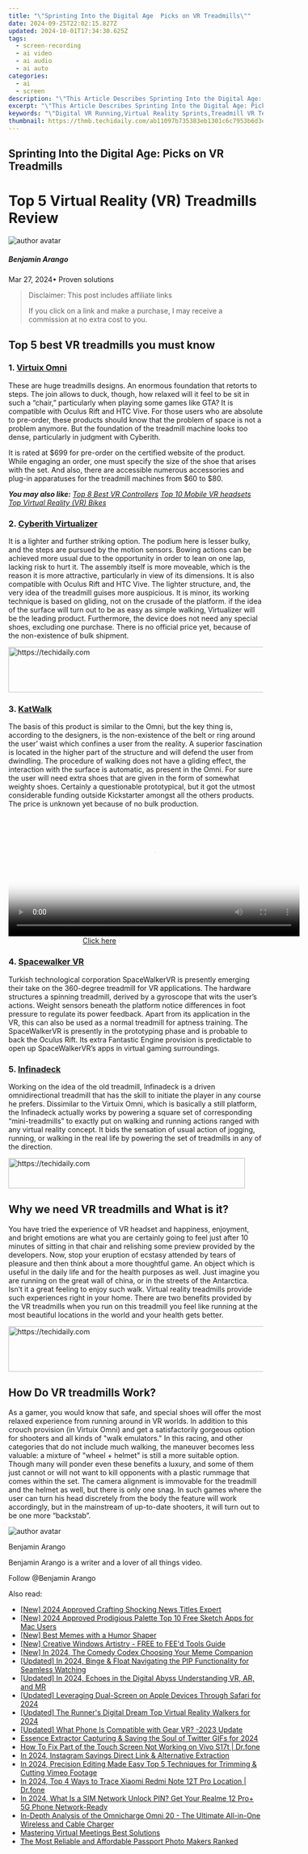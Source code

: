 ```yaml
---
title: "\"Sprinting Into the Digital Age  Picks on VR Treadmills\""
date: 2024-09-25T22:02:15.827Z
updated: 2024-10-01T17:34:30.625Z
tags: 
  - screen-recording
  - ai video
  - ai audio
  - ai auto
categories: 
  - ai
  - screen
description: "\"This Article Describes Sprinting Into the Digital Age: Picks on VR Treadmills\""
excerpt: "\"This Article Describes Sprinting Into the Digital Age: Picks on VR Treadmills\""
keywords: "\"Digital VR Running,Virtual Reality Sprints,Treadmill VR Tech,VR Exercise Innovation,Next-Gen Fitness Gear,Interactive VR Workouts,Pioneering VR Treadmills\""
thumbnail: https://thmb.techidaily.com/ab11097b735383eb1301c6c7953b6d3e90027241dcabace0ad8db43fe24b30d7.jpg
---
```


## Sprinting Into the Digital Age: Picks on VR Treadmills

# Top 5 Virtual Reality (VR) Treadmills Review

![author avatar](https://images.wondershare.com/filmora/article-images/benjamin-arango-author.jpg)

##### Benjamin Arango

 Mar 27, 2024• Proven solutions

>  Disclaimer: This post includes affiliate links
>
>  If you click on a link and make a purchase, I may receive a commission at no extra cost to you.
>

## Top 5 best VR treadmills you must know

### 1\. [Virtuix Omni](http://www.virtuix.com/)

These are huge treadmills designs. An enormous foundation that retorts to steps. The join allows to duck, though, how relaxed will it feel to be sit in such a “chair,” particularly when playing some games like GTA? It is compatible with Oculus Rift and HTC Vive. For those users who are absolute to pre-order, these products should know that the problem of space is not a problem anymore. But the foundation of the treadmill machine looks too dense, particularly in judgment with Cyberith.

It is rated at $699 for pre-order on the certified website of the product. While engaging an order, one must specify the size of the shoe that arises with the set. And also, there are accessible numerous accessories and plug-in apparatuses for the treadmill machines from $60 to $80.

 **_You may also like:_**
_[Top 8 Best VR Controllers](https://tools.techidaily.com/wondershare/filmora/download/)_
_[Top 10 Mobile VR headsets](https://tools.techidaily.com/wondershare/filmora/download/)_
_[Top Virtual Reality (VR) Bikes](https://tools.techidaily.com/wondershare/filmora/download/)_

### 2\. [Cyberith Virtualizer](http://cyberith.com/product/)

It is a lighter and further striking option. The podium here is lesser bulky, and the steps are pursued by the motion sensors. Bowing actions can be achieved more usual due to the opportunity in order to lean on one lap, lacking risk to hurt it. The assembly itself is more moveable, which is the reason it is more attractive, particularly in view of its dimensions. It is also compatible with Oculus Rift and HTC Vive. The lighter structure, and, the very idea of the treadmill guises more auspicious. It is minor, its working technique is based on gliding, not on the crusade of the platform. if the idea of the surface will turn out to be as easy as simple walking, Virtualizer will be the leading product. Furthermore, the device does not need any special shoes, excluding one purchase. There is no official price yet, because of the non-existence of bulk shipment.

<!-- affiliate ads begin -->
<a href="https://appsumo.8odi.net/c/5597632/2075475/7443" target="_top" id="2075475">
  <img src="//a.impactradius-go.com/display-ad/7443-2075475" border="0" alt="https://techidaily.com" width="728" height="90"/>
</a>
<img height="0" width="0" src="https://appsumo.8odi.net/i/5597632/2075475/7443" style="position:absolute;visibility:hidden;" border="0" />
<!-- affiliate ads end -->

### 3\. [KatWalk](https://www.kickstarter.com/projects/katvr/kat-walk-a-new-virtual-reality-locomotion-device)

The basis of this product is similar to the Omni, but the key thing is, according to the designers, is the non-existence of the belt or ring around the user’ waist which confines a user from the reality. A superior fascination is located in the higher part of the structure and will defend the user from dwindling. The procedure of walking does not have a gliding effect, the interaction with the surface is automatic, as present in the Omni. For sure the user will need extra shoes that are given in the form of somewhat weighty shoes. Certainly a questionable prototypical, but it got the utmost considerable funding outside Kickstarter amongst all the others products. The price is unknown yet because of no bulk production.

<!-- affiliate ads begin -->
<span id="1983471">
					<video width="576" height="240" style="cursor:pointer"
           poster="//a.impactradius-go.com/display-clicktoplayimage/1983471.png"
           onclick="if(!this.playClicked){this.play();this.setAttribute('controls',true);this.playClicked=true;}">
	   <source src="//a.impactradius-go.com/display-ad/22993-1983471">
	   <img src="//a.impactradius-go.com/display-clicktoplayimage/1983471.png" style="border: none; height: 100%; width: 100%; object-fit: contain">
	</video>
	<div style="width:360px;text-align:center"><a href="javascript:window.open(decodeURIComponent('https%3A%2F%2Fhomestyler.sjv.io%2Fc%2F5597632%2F1983471%2F22993'), '_blank');void(0);">Click here</a></div>
</span>
<img height="0" width="0" src="https://imp.pxf.io/i/5597632/1983471/22993" style="position:absolute;visibility:hidden;" border="0" />
<!-- affiliate ads end -->

### 4\. [Spacewalker VR](http://spacewalkervr.com/)

Turkish technological corporation SpaceWalkerVR is presently emerging their take on the 360-degree treadmill for VR applications. The hardware structures a spinning treadmill, derived by a gyroscope that wits the user’s actions. Weight sensors beneath the platform notice differences in foot pressure to regulate its power feedback. Apart from its application in the VR, this can also be used as a normal treadmill for aptness training. The SpaceWalkerVR is presently in the prototyping phase and is probable to back the Oculus Rift. Its extra Fantastic Engine provision is predictable to open up SpaceWalkerVR’s apps in virtual gaming surroundings.

### 5\. [Infinadeck](https://www.roadtovr.com/hands-on-with-the-latest-infinadeck-treadmill-at-ces-2016/)

Working on the idea of the old treadmill, Infinadeck is a driven omnidirectional treadmill that has the skill to initiate the player in any course he prefers. Dissimilar to the Virtuix Omni, which is basically a still platform, the Infinadeck actually works by powering a square set of corresponding “mini-treadmills” to exactly put on walking and running actions ranged with any virtual reality concept. It bids the sensation of usual action of jogging, running, or walking in the real life by powering the set of treadmills in any of the direction.

<!-- affiliate ads begin -->
<a href="https://bluettius.sjv.io/c/5597632/2139118/17108" target="_top" id="2139118">
  <img src="//a.impactradius-go.com/display-ad/17108-2139118" border="0" alt="https://techidaily.com" width="468" height="60"/>
</a>
<img height="0" width="0" src="https://bluettius.sjv.io/i/5597632/2139118/17108" style="position:absolute;visibility:hidden;" border="0" />
<!-- affiliate ads end -->

## Why we need VR treadmills and What is it?

You have tried the experience of VR headset and happiness, enjoyment, and bright emotions are what you are certainly going to feel just after 10 minutes of sitting in that chair and relishing some preview provided by the developers. Now, stop your eruption of ecstasy attended by tears of pleasure and then think about a more thoughtful game. An object which is useful in the daily life and for the health purposes as well. Just imagine you are running on the great wall of china, or in the streets of the Antarctica. Isn’t it a great feeling to enjoy such walk. Virtual reality treadmills provide such experiences right in your home. There are two benefits provided by the VR treadmills when you run on this treadmill you feel like running at the most beautiful locations in the world and your health gets better.

<!-- affiliate ads begin -->
<a href="https://bluettius.sjv.io/c/5597632/2139111/17108" target="_top" id="2139111">
  <img src="//a.impactradius-go.com/display-ad/17108-2139111" border="0" alt="https://techidaily.com" width="728" height="90"/>
</a>
<img height="0" width="0" src="https://bluettius.sjv.io/i/5597632/2139111/17108" style="position:absolute;visibility:hidden;" border="0" />
<!-- affiliate ads end -->

## How Do VR treadmills Work?

As a gamer, you would know that safe, and special shoes will offer the most relaxed experience from running around in VR worlds. In addition to this crouch provision (in Virtuix Omni) and get a satisfactorily gorgeous option for shooters and all kinds of "walk emulators." In this racing, and other categories that do not include much walking, the maneuver becomes less valuable: a mixture of "wheel + helmet" is still a more suitable option. Though many will ponder even these benefits a luxury, and some of them just cannot or will not want to kill opponents with a plastic rummage that comes within the set. The camera alignment is immovable for the treadmill and the helmet as well, but there is only one snag. In such games where the user can turn his head discretely from the body the feature will work accordingly, but in the mainstream of up-to-date shooters, it will turn out to be one more “backstab”.

![author avatar](https://images.wondershare.com/filmora/article-images/benjamin-arango-author.jpg)

Benjamin Arango

Benjamin Arango is a writer and a lover of all things video.

Follow @Benjamin Arango


<ins class="adsbygoogle"
     style="display:block"
     data-ad-format="autorelaxed"
     data-ad-client="ca-pub-7571918770474297"
     data-ad-slot="1223367746"></ins>



<ins class="adsbygoogle"
     style="display:block"
     data-ad-client="ca-pub-7571918770474297"
     data-ad-slot="8358498916"
     data-ad-format="auto"
     data-full-width-responsive="true"></ins>


<span class="atpl-alsoreadstyle">Also read:</span>
<div><ul>
<li><a href="https://fox-blue.techidaily.com/new-2024-approved-crafting-shocking-news-titles-expert/"><u>[New] 2024 Approved Crafting Shocking News Titles Expert</u></a></li>
<li><a href="https://fox-blue.techidaily.com/new-2024-approved-prodigious-palette-top-10-free-sketch-apps-for-mac-users/"><u>[New] 2024 Approved Prodigious Palette Top 10 Free Sketch Apps for Mac Users</u></a></li>
<li><a href="https://fox-blue.techidaily.com/new-best-memes-with-a-humor-shaper/"><u>[New] Best Memes with a Humor Shaper</u></a></li>
<li><a href="https://fox-blue.techidaily.com/new-creative-windows-artistry-free-to-feed-tools-guide/"><u>[New] Creative Windows Artistry - FREE to FEE'd Tools Guide</u></a></li>
<li><a href="https://fox-blue.techidaily.com/new-in-2024-the-comedy-codex-choosing-your-meme-companion/"><u>[New] In 2024, The Comedy Codex Choosing Your Meme Companion</u></a></li>
<li><a href="https://fox-blue.techidaily.com/updated-in-2024-binge-and-float-navigating-the-pip-functionality-for-seamless-watching/"><u>[Updated] In 2024, Binge & Float Navigating the PIP Functionality for Seamless Watching</u></a></li>
<li><a href="https://fox-blue.techidaily.com/updated-in-2024-echoes-in-the-digital-abyss-understanding-vr-ar-and-mr/"><u>[Updated] In 2024, Echoes in the Digital Abyss Understanding VR, AR, and MR</u></a></li>
<li><a href="https://fox-blue.techidaily.com/updated-leveraging-dual-screen-on-apple-devices-through-safari-for-2024/"><u>[Updated] Leveraging Dual-Screen on Apple Devices Through Safari for 2024</u></a></li>
<li><a href="https://fox-blue.techidaily.com/updated-the-runners-digital-dream-top-virtual-reality-walkers-for-2024/"><u>[Updated] The Runner's Digital Dream Top Virtual Reality Walkers for 2024</u></a></li>
<li><a href="https://some-approaches.techidaily.com/updated-what-phone-is-compatible-with-gear-vr-2023-update/"><u>[Updated] What Phone Is Compatible with Gear VR? -2023 Update</u></a></li>
<li><a href="https://twitter-videos.techidaily.com/essence-extractor-capturing-and-saving-the-soul-of-twitter-gifs-for-2024/"><u>Essence Extractor Capturing & Saving the Soul of Twitter GIFs for 2024</u></a></li>
<li><a href="https://fix-guide.techidaily.com/how-to-fix-part-of-the-touch-screen-not-working-on-vivo-s17t-drfone-by-drfone-fix-android-problems-fix-android-problems/"><u>How To Fix Part of the Touch Screen Not Working on Vivo S17t | Dr.fone</u></a></li>
<li><a href="https://instagram-video-recordings.techidaily.com/in-2024-instagram-savings-direct-link-and-alternative-extraction/"><u>In 2024, Instagram Savings Direct Link & Alternative Extraction</u></a></li>
<li><a href="https://vimeo-videos.techidaily.com/in-2024-precision-editing-made-easy-top-5-techniques-for-trimming-and-cutting-vimeo-footage/"><u>In 2024, Precision Editing Made Easy Top 5 Techniques for Trimming & Cutting Vimeo Footage</u></a></li>
<li><a href="https://android-location-track.techidaily.com/in-2024-top-4-ways-to-trace-xiaomi-redmi-note-12t-pro-location-drfone-by-drfone-virtual-android/"><u>In 2024, Top 4 Ways to Trace Xiaomi Redmi Note 12T Pro Location | Dr.fone</u></a></li>
<li><a href="https://sim-unlock.techidaily.com/in-2024-what-is-a-sim-network-unlock-pin-get-your-realme-12-proplus-5g-phone-network-ready-by-drfone-android/"><u>In 2024, What Is a SIM Network Unlock PIN? Get Your Realme 12 Pro+ 5G Phone Network-Ready</u></a></li>
<li><a href="https://buynow-reviews.techidaily.com/in-depth-analysis-of-the-omnicharge-omni-20-the-ultimate-all-in-one-wireless-and-cable-charger/"><u>In-Depth Analysis of the Omnicharge Omni 20 - The Ultimate All-in-One Wireless and Cable Charger</u></a></li>
<li><a href="https://remote-screen-capture.techidaily.com/mastering-virtual-meetings-best-solutions/"><u>Mastering Virtual Meetings Best Solutions</u></a></li>
<li><a href="https://extra-tips.techidaily.com/the-most-reliable-and-affordable-passport-photo-makers-ranked/"><u>The Most Reliable and Affordable Passport Photo Makers Ranked</u></a></li>
</ul></div>

